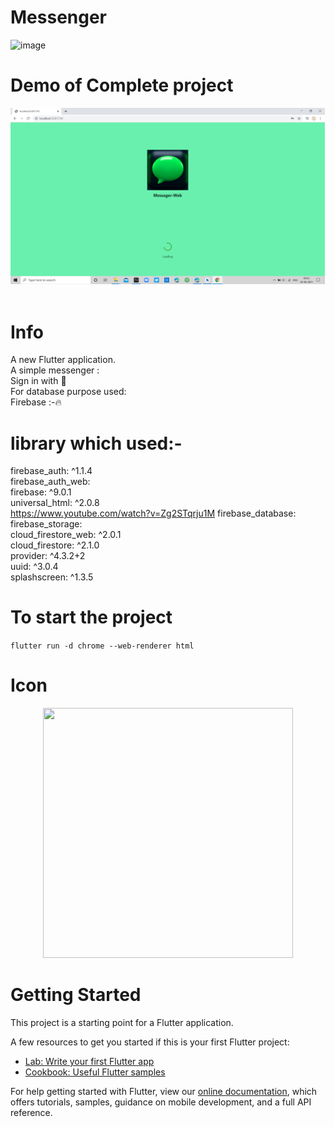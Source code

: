 # Messenger
![image](https://user-images.githubusercontent.com/63836638/120363474-d20bdb80-c329-11eb-9354-c03a3931baec.png)
# Demo of Complete project 
[![SC2 Video](https://github.com/tejasvb/messenger/blob/master/ScreenShot/SplashScreen.png )](https://www.youtube.com/watch?v=Zg2STqrju1M)</br></br>
# Info
A new Flutter application.</br>
A simple messenger :</br>
    Sign in with 📧</br>
For database purpose used:</br>
     Firebase :-🔥
    
# library which used:-
firebase_auth: ^1.1.4</br>
  firebase_auth_web:</br>
  firebase: ^9.0.1</br>
  universal_html: ^2.0.8</br>https://www.youtube.com/watch?v=Zg2STqrju1M
  firebase_database:</br>
  firebase_storage:</br>
  cloud_firestore_web: ^2.0.1</br>
  cloud_firestore: ^2.1.0</br>
  provider: ^4.3.2+2</br>
  uuid: ^3.0.4</br>
  splashscreen: ^1.3.5</br>
<h1>To start the project</h1> 
<code>flutter run -d chrome --web-renderer html</code>
<h1> Icon </h1>
<p align="center">
    <img src="https://user-images.githubusercontent.com/63836638/123621371-c1675c00-d828-11eb-8578-a2d70301f410.png" width="400" height="400">
</p>
<h1> Getting Started</h1>

This project is a starting point for a Flutter application.

A few resources to get you started if this is your first Flutter project:

- [Lab: Write your first Flutter app](https://flutter.dev/docs/get-started/codelab)
- [Cookbook: Useful Flutter samples](https://flutter.dev/docs/cookbook)

For help getting started with Flutter, view our
[online documentation](https://flutter.dev/docs), which offers tutorials,
samples, guidance on mobile development, and a full API reference.
